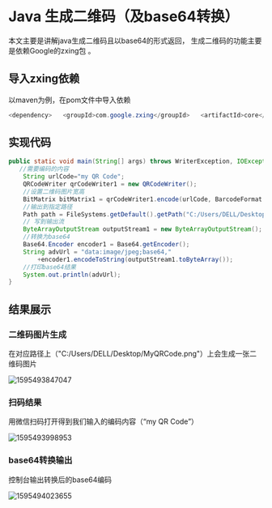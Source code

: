 # Java 生成二维码（及base64转换）

本文主要是讲解java生成二维码且以base64的形式返回， 生成二维码的功能主要是依赖Google的zxing包 。

## 导入zxing依赖

以maven为例，在pom文件中导入依赖

```java
<dependency>   <groupId>com.google.zxing</groupId>   <artifactId>core</artifactId>   <version>3.3.0</version></dependency><dependency>   <groupId>com.google.zxing</groupId>   <artifactId>javase</artifactId>   <version>3.3.0</version></dependency>
```

## 实现代码

```java
public static void main(String[] args) throws WriterException, IOException {
   //需要编码的内容
    String urlCode="my QR Code"; 
    QRCodeWriter qrCodeWriter1 = new QRCodeWriter();  
    //设置二维码图片宽高  
    BitMatrix bitMatrix1 = qrCodeWriter1.encode(urlCode, BarcodeFormat.QR_CODE,600, 600); 
    //输出到指定路径   
    Path path = FileSystems.getDefault().getPath("C:/Users/DELL/Desktop/MyQRCode.png");   	MatrixToImageWriter.writeToPath(bitMatrix1,"PNG",path);   
    // 写到输出流   
    ByteArrayOutputStream outputStream1 = new ByteArrayOutputStream();                    MatrixToImageWriter.writeToStream(bitMatrix1, "PNG", outputStream1);
    //转换为base64   
    Base64.Encoder encoder1 = Base64.getEncoder();   
    String advUrl = "data:image/jpeg;base64,"
        +encoder1.encodeToString(outputStream1.toByteArray());   	 		          
    //打印base64结果
    System.out.println(advUrl);
}
```

## 结果展示

### 二维码图片生成

在对应路径上（"C:/Users/DELL/Desktop/MyQRCode.png"）上会生成一张二维码图片

![1595493847047](C:\Users\DELL\AppData\Roaming\Typora\typora-user-images\1595493847047.png)

### 扫码结果

用微信扫码打开得到我们输入的编码内容（“my QR Code”）

![1595493998953](C:\Users\DELL\AppData\Roaming\Typora\typora-user-images\1595493998953.png)

### base64转换输出

控制台输出转换后的base64编码

![1595494023655](C:\Users\DELL\AppData\Roaming\Typora\typora-user-images\1595494023655.png)

​	